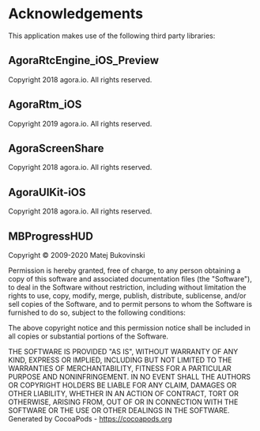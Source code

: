 # Acknowledgements
This application makes use of the following third party libraries:

## AgoraRtcEngine_iOS_Preview

Copyright 2018 agora.io. All rights reserved.


## AgoraRtm_iOS

Copyright 2019 agora.io. All rights reserved.


## AgoraScreenShare

Copyright 2018 agora.io. All rights reserved.


## AgoraUIKit-iOS

Copyright 2018 agora.io. All rights reserved.


## MBProgressHUD

Copyright © 2009-2020 Matej Bukovinski

Permission is hereby granted, free of charge, to any person obtaining a copy
of this software and associated documentation files (the "Software"), to deal
in the Software without restriction, including without limitation the rights
to use, copy, modify, merge, publish, distribute, sublicense, and/or sell
copies of the Software, and to permit persons to whom the Software is
furnished to do so, subject to the following conditions:

The above copyright notice and this permission notice shall be included in
all copies or substantial portions of the Software.

THE SOFTWARE IS PROVIDED "AS IS", WITHOUT WARRANTY OF ANY KIND, EXPRESS OR
IMPLIED, INCLUDING BUT NOT LIMITED TO THE WARRANTIES OF MERCHANTABILITY,
FITNESS FOR A PARTICULAR PURPOSE AND NONINFRINGEMENT. IN NO EVENT SHALL THE
AUTHORS OR COPYRIGHT HOLDERS BE LIABLE FOR ANY CLAIM, DAMAGES OR OTHER
LIABILITY, WHETHER IN AN ACTION OF CONTRACT, TORT OR OTHERWISE, ARISING FROM,
OUT OF OR IN CONNECTION WITH THE SOFTWARE OR THE USE OR OTHER DEALINGS IN
THE SOFTWARE.
Generated by CocoaPods - https://cocoapods.org
